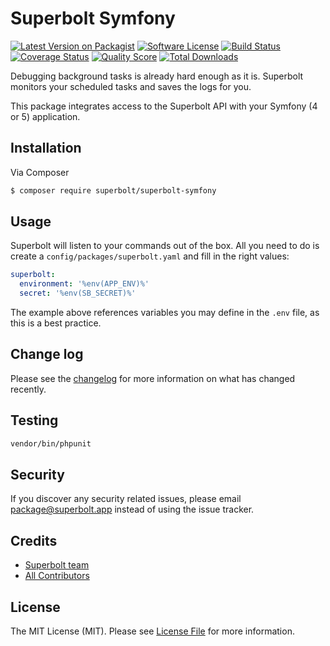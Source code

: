 # Superbolt Symfony

[![Latest Version on Packagist][ico-version]][link-packagist]
[![Software License][ico-license]](license.md)
[![Build Status][ico-travis]][link-travis]
[![Coverage Status][ico-scrutinizer]][link-scrutinizer]
[![Quality Score][ico-code-quality]][link-code-quality]
[![Total Downloads][ico-downloads]][link-downloads]

Debugging background tasks is already hard enough as it is. Superbolt monitors your scheduled tasks and saves the logs for you.

This package integrates access to the Superbolt API with your Symfony (4 or 5) application.

## Installation

Via Composer

``` bash
$ composer require superbolt/superbolt-symfony
```

## Usage

Superbolt will listen to your commands out of the box. All you need to do is create a `config/packages/superbolt.yaml` and fill in the right values:

```yaml
superbolt:
  environment: '%env(APP_ENV)%'
  secret: '%env(SB_SECRET)%'
```

The example above references variables you may define in the `.env` file, as this is a best practice.

## Change log

Please see the [changelog](changelog.md) for more information on what has changed recently.

## Testing

``` bash
vendor/bin/phpunit
```

## Security

If you discover any security related issues, please email package@superbolt.app instead of using the issue tracker.

## Credits

- [Superbolt team][link-author]
- [All Contributors][link-contributors]

## License

The MIT License (MIT). Please see [License File](license.md) for more information.

[ico-version]: https://img.shields.io/packagist/v/superbolt/superbolt-symfony.svg?style=flat-square
[ico-license]: https://img.shields.io/badge/license-MIT-brightgreen.svg?style=flat-square
[ico-travis]: https://img.shields.io/travis/superbolt/superbolt-symfony/master.svg?style=flat-square
[ico-scrutinizer]: https://img.shields.io/scrutinizer/coverage/g/superbolt/superbolt-symfony.svg?style=flat-square
[ico-code-quality]: https://img.shields.io/scrutinizer/g/superbolt/superbolt-symfony.svg?style=flat-square
[ico-downloads]: https://img.shields.io/packagist/dt/superbolt/superbolt-symfony.svg?style=flat-square

[link-packagist]: https://packagist.org/packages/superbolt/superbolt-symfony
[link-travis]: https://travis-ci.org/superbolt/superbolt-symfony
[link-scrutinizer]: https://scrutinizer-ci.com/g/superbolt/superbolt-symfony/code-structure
[link-code-quality]: https://scrutinizer-ci.com/g/superbolt/superbolt-symfony
[link-downloads]: https://packagist.org/packages/superbolt/superbolt-symfony
[link-author]: https://github.com/superboltapp
[link-contributors]: ../../contributors
